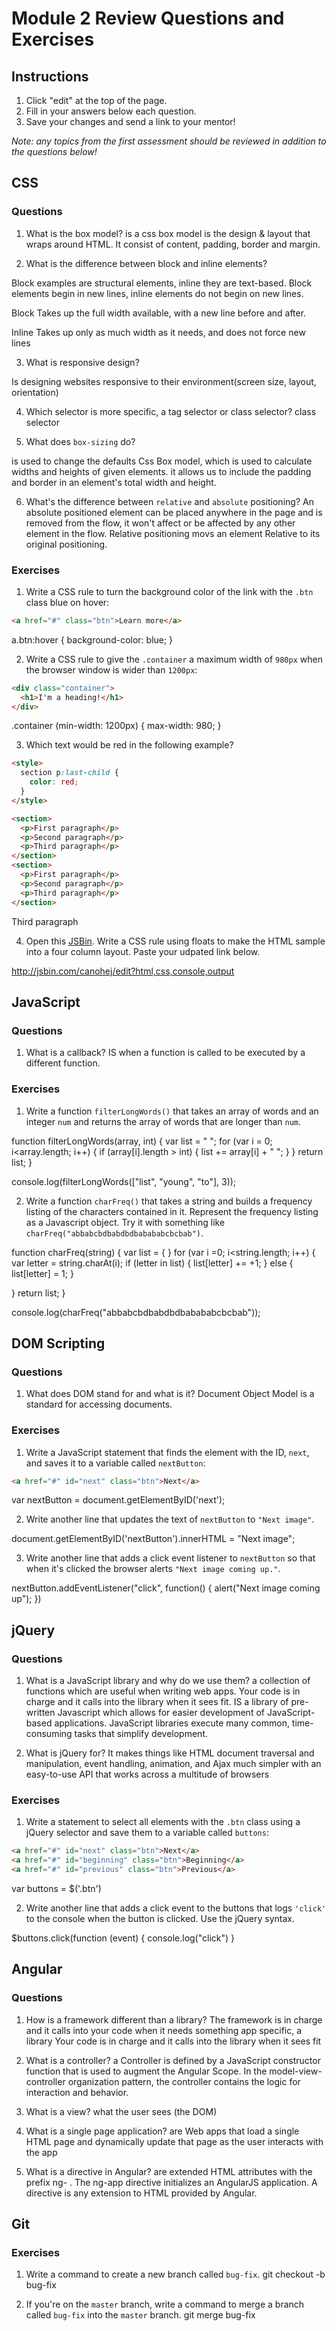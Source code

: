 # Module 2 Review Questions and Exercises

## Instructions

1. Click "edit" at the top of the page.
2. Fill in your answers below each question.
3. Save your changes and send a link to your mentor!

*Note: any topics from the first assessment should be reviewed in addition to the questions below!*

## CSS

### Questions

1. What is the box model? 
is a css box model is the design & layout that wraps around HTML. It consist of content, padding, border and margin.

2. What is the difference between block and inline elements?

Block examples are structural elements, inline they are text-based.
Block elements begin in new lines, inline elements do not begin on new lines.

Block Takes up the full width available, with a new line before and after.

Inline Takes up only as much width as it needs, and does not force new lines 



3. What is responsive design?

Is designing websites responsive to their environment(screen size, layout, orientation)



4. Which selector is more specific, a tag selector or class selector?
class selector



5. What does `box-sizing` do?

is used to change the defaults Css Box model, which is used to calculate widths and heights of given elements.
it allows us to include the padding and border in an element's total width and height.



6. What's the difference between `relative` and `absolute` positioning?
An absolute positioned element can be placed anywhere in the page and is removed from the flow, it won't affect or be affected by any other element in the flow.  Relative positioning movs an element Relative to its original positioning.


### Exercises

1. Write a CSS rule to turn the background color of the link with the `.btn` class blue on hover:

  ```html
  <a href="#" class="btn">Learn more</a>
  ```
a.btn:hover {
  background-color: blue;
  }
  
  
2. Write a CSS rule to give the `.container` a maximum width of `980px` when the browser window is wider than `1200px`:

  ```html
  <div class="container">
    <h1>I'm a heading!</h1>
  </div>
  ```
  .container (min-width: 1200px)   {
  max-width: 980;
  }

3. Which text would be red in the following example?

  ```html
  <style>
    section p:last-child {
      color: red;
    }
  </style>

  <section>
    <p>First paragraph</p>
    <p>Second paragraph</p>
    <p>Third paragraph</p>
  </section>
  <section>
    <p>First paragraph</p>
    <p>Second paragraph</p>
    <p>Third paragraph</p>
  </section>
  ```

Third paragraph


4. Open this [JSBin](http://jsbin.com/qigiwuhepe/1/edit?html,css,output). Write a CSS rule using floats to make the HTML sample into a four column layout. Paste your udpated link below.


http://jsbin.com/canohej/edit?html,css,console,output

## JavaScript

### Questions

1. What is a callback?
IS when a function is called to be executed by a different function. 


### Exercises

1. Write a function `filterLongWords()` that takes an array of words and an integer `num` and returns the array of words that are longer than `num`.

function filterLongWords(array, int) {
  var list = " ";
  for (var i = 0; i<array.length; i++) {
     if (array[i].length > int) {
      list += array[i] + " ";
    }
  } return list;
}

console.log(filterLongWords(["list", "young", "to"], 3));


2. Write a function `charFreq()` that takes a string and builds a frequency listing of the characters contained in it. Represent the frequency listing as a Javascript object. Try it with something like `charFreq("abbabcbdbabdbdbabababcbcbab")`.

function charFreq(string) {
  var list = { }
  for (var i =0; i<string.length; i++) {
    var letter = string.charAt(i);
    if (letter in list) {
      list[letter] += +1;
    } else {
        list[letter] = 1;
      }
    
  } return list;
}

console.log(charFreq("abbabcbdbabdbdbabababcbcbab"));



## DOM Scripting

### Questions

1. What does DOM stand for and what is it?
Document Object Model is a standard for accessing documents.

### Exercises

1. Write a JavaScript statement that finds the element with the ID, `next`, and saves it to a variable called `nextButton`:

  ```html
  <a href="#" id="next" class="btn">Next</a>
  ```
 var nextButton = document.getElementByID('next');
  

2. Write another line that updates the text of `nextButton` to `"Next image"`.

document.getElementByID('nextButton').innerHTML = "Next image";


3. Write another line that adds a click event listener to `nextButton` so that when it's clicked the browser alerts `"Next image coming up."`.

nextButton.addEventListener("click", function() { alert("Next image coming up"); })


## jQuery

### Questions

1. What is a JavaScript library and why do we use them?
a collection of functions which are useful when writing web apps. Your code is in charge and it calls into the library when it sees fit.
IS a library of pre-written Javascript which allows for easier development of JavaScript-based applications. 
JavaScript libraries execute many common, time-consuming tasks that simplify development.


2. What is jQuery for?
 It makes things like HTML document traversal and manipulation, event handling, animation, and Ajax much simpler with an easy-to-use API that works across a multitude of browsers
 
 
### Exercises

1. Write a statement to select all elements with the `.btn` class using a jQuery selector and save them to a variable called `buttons`:

  ```html
  <a href="#" id="next" class="btn">Next</a>
  <a href="#" id="beginning" class="btn">Beginning</a>
  <a href="#" id="previous" class="btn">Previous</a>
  ```
var buttons = $('.btn')


2. Write another line that adds a click event to the buttons that logs `'click'` to the console when the button is clicked. Use the jQuery syntax.


$buttons.click(function (event) {
console.log("click")
}

## Angular

### Questions

1. How is a framework different than a library?
The framework is in charge and it calls into your code when it needs something app specific, a library Your code is in charge and it calls into the library when it sees fit

2. What is a controller? 
a Controller is defined by a JavaScript constructor function that is used to augment the Angular Scope. In the model-view-controller organization pattern, the controller contains the logic for interaction and behavior.

3. What is a view?
what the user sees (the DOM)

4. What is a single page application?
are Web apps that load a single HTML page and dynamically update that page as the user interacts with the app

5. What is a directive in Angular?
are extended HTML attributes with the prefix ng- . The ng-app directive initializes an AngularJS application. A directive is any extension to HTML provided by Angular.

## Git

### Exercises

1. Write a command to create a new branch called `bug-fix`.
git checkout -b bug-fix

2. If you're on the `master` branch, write a command to merge a branch called `bug-fix` into the `master` branch.
git merge bug-fix
